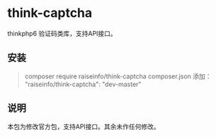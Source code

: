 # think-captcha

thinkphp6 验证码类库，支持API接口。

## 安装
> composer require raiseinfo/think-captcha
> composer.json 添加： "raiseinfo/think-captcha": "dev-master"


## 说明
本包为修改官方包，支持API接口。其余未作任何修改。
